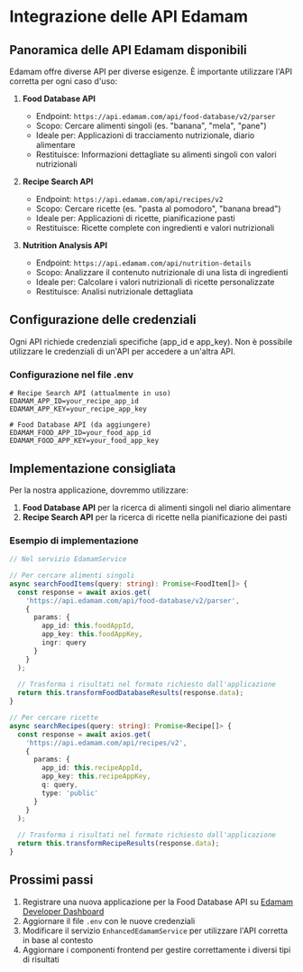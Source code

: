 # Integrazione delle API Edamam

## Panoramica delle API Edamam disponibili

Edamam offre diverse API per diverse esigenze. È importante utilizzare l'API corretta per ogni caso d'uso:

1. **Food Database API**
   - Endpoint: `https://api.edamam.com/api/food-database/v2/parser`
   - Scopo: Cercare alimenti singoli (es. "banana", "mela", "pane")
   - Ideale per: Applicazioni di tracciamento nutrizionale, diario alimentare
   - Restituisce: Informazioni dettagliate su alimenti singoli con valori nutrizionali

2. **Recipe Search API**
   - Endpoint: `https://api.edamam.com/api/recipes/v2`
   - Scopo: Cercare ricette (es. "pasta al pomodoro", "banana bread")
   - Ideale per: Applicazioni di ricette, pianificazione pasti
   - Restituisce: Ricette complete con ingredienti e valori nutrizionali

3. **Nutrition Analysis API**
   - Endpoint: `https://api.edamam.com/api/nutrition-details`
   - Scopo: Analizzare il contenuto nutrizionale di una lista di ingredienti
   - Ideale per: Calcolare i valori nutrizionali di ricette personalizzate
   - Restituisce: Analisi nutrizionale dettagliata

## Configurazione delle credenziali

Ogni API richiede credenziali specifiche (app_id e app_key). Non è possibile utilizzare le credenziali di un'API per accedere a un'altra API.

### Configurazione nel file .env

```
# Recipe Search API (attualmente in uso)
EDAMAM_APP_ID=your_recipe_app_id
EDAMAM_APP_KEY=your_recipe_app_key

# Food Database API (da aggiungere)
EDAMAM_FOOD_APP_ID=your_food_app_id
EDAMAM_FOOD_APP_KEY=your_food_app_key
```

## Implementazione consigliata

Per la nostra applicazione, dovremmo utilizzare:

1. **Food Database API** per la ricerca di alimenti singoli nel diario alimentare
2. **Recipe Search API** per la ricerca di ricette nella pianificazione dei pasti

### Esempio di implementazione

```typescript
// Nel servizio EdamamService

// Per cercare alimenti singoli
async searchFoodItems(query: string): Promise<FoodItem[]> {
  const response = await axios.get(
    'https://api.edamam.com/api/food-database/v2/parser',
    {
      params: {
        app_id: this.foodAppId,
        app_key: this.foodAppKey,
        ingr: query
      }
    }
  );
  
  // Trasforma i risultati nel formato richiesto dall'applicazione
  return this.transformFoodDatabaseResults(response.data);
}

// Per cercare ricette
async searchRecipes(query: string): Promise<Recipe[]> {
  const response = await axios.get(
    'https://api.edamam.com/api/recipes/v2',
    {
      params: {
        app_id: this.recipeAppId,
        app_key: this.recipeAppKey,
        q: query,
        type: 'public'
      }
    }
  );
  
  // Trasforma i risultati nel formato richiesto dall'applicazione
  return this.transformRecipeResults(response.data);
}
```

## Prossimi passi

1. Registrare una nuova applicazione per la Food Database API su [Edamam Developer Dashboard](https://developer.edamam.com/admin/applications)
2. Aggiornare il file `.env` con le nuove credenziali
3. Modificare il servizio `EnhancedEdamamService` per utilizzare l'API corretta in base al contesto
4. Aggiornare i componenti frontend per gestire correttamente i diversi tipi di risultati
